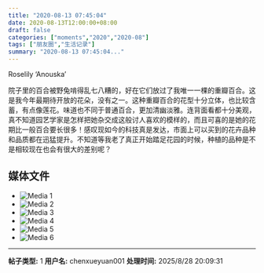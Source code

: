 ```yaml
---
title: "2020-08-13 07:45:04"
date: 2020-08-13T12:00:00+08:00
draft: false
categories: ["moments","2020","2020-08"]
tags: ["朋友圈","生活记录"]
summary: "2020-08-13 07:45:04..."
---
```


Roselily ‘Anouska’

院子里的百合被野兔啃得乱七八糟的，好在它们放过了我唯一一棵的重瓣百合。这是我今年最期待开放的花朵，没有之一。这种重瓣百合的花型十分立体，也比较含蓄，有点像莲花。味道也不同于普通百合，更加清幽淡雅。连背面看都十分美观，真不知道园艺学家是怎样把她杂交成这般讨人喜欢的模样的，而且可喜的是她的花期比一般百合要长很多！感叹现如今的科技真是发达，市面上可以买到的花卉品种和品质都在迅猛提升。不知道等我老了真正开始踏足花园的时候，种植的品种是不是相较现在也会有很大的差别呢？

## 媒体文件

- ![Media 1](/Moments/photos/2020-08-13/202008130745040.jpg)
- ![Media 2](/Moments/photos/2020-08-13/202008130745041.jpg)
- ![Media 3](/Moments/photos/2020-08-13/202008130745042.jpg)
- ![Media 4](/Moments/photos/2020-08-13/202008130745043.jpg)
- ![Media 5](/Moments/photos/2020-08-13/202008130745044.jpg)
- ![Media 6](/Moments/photos/2020-08-13/202008130745045.jpg)

---

**帖子类型:** 1
**用户名:** chenxueyuan001
**处理时间:** 2025/8/28 20:09:31